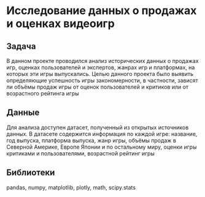 # Исследование данных о продажах и оценках видеоигр
## Задача
В данном проекте проводился анализ исторических данных о продажах игр, оценках пользователей и экспертов, жанрах игр и платформах, на которых эти игры выпускались. 
Целью данного проекта было выявить определяющие успешность игры закономерности, 
в частности, зависят ли объёмы продаж игры от оценок пользователей и критиков или от возрастного рейтинга игры

## Данные
Для анализа доступен датасет, полученный из открытых источников данных. 
В датасете содержится информация по каждой игре: название, год выпуска, платформа выпуска, жанр игры, объёмы продаж в Северной Америке, Европе Японии и по остальному миру, 
оценки игры критиками и пользователями, возрастной рейтинг игры

## Библиотеки
pandas, numpy, matplotlib, plotly, math, scipy.stats

